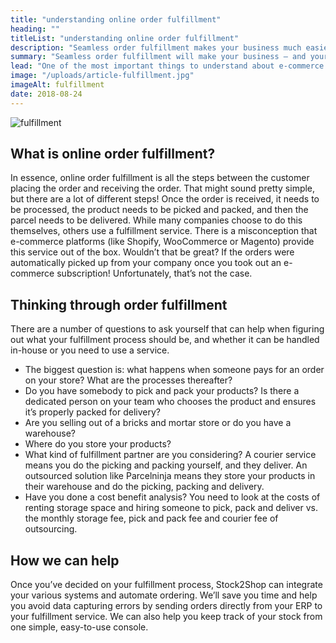 ```yaml
---
title: "understanding online order fulfillment"
heading: ""
titleList: "understanding online order fulfillment"
description: "Seamless order fulfillment makes your business much easier, while a complicated fulfillment process can slow everything down. Here's what you need to know."
summary: "Seamless order fulfillment will make your business – and your life – much easier. Here’s what you need to know, and how to think through order fulfillment."
lead: "One of the most important things to understand about e-commerce is the fulfillment process. Seamless fulfillment will make your business – and your life – much easier, while a complicated fulfillment process can slow everything down."
image: "/uploads/article-fulfillment.jpg"
imageAlt: fulfillment
date: 2018-08-24
---
```


![fulfillment](/uploads/article-fulfillment.jpg)

## What is online order fulfillment?

In essence, online order fulfillment is all the steps between the customer placing the order and receiving the order. That might sound pretty simple, but there are a lot of different steps! Once the order is received, it needs to be processed, the product needs to be picked and packed, and then the parcel needs to be delivered. While many companies choose to do this themselves, others use a fulfillment service. There is a misconception that e-commerce platforms (like Shopify, WooCommerce or Magento) provide this service out of the box. Wouldn’t that be great? If the orders were automatically picked up from your company once you took out an e-commerce subscription! Unfortunately, that’s not the case.

## Thinking through order fulfillment

There are a number of questions to ask yourself that can help when figuring out what your fulfillment process should be, and whether it can be handled in-house or you need to use a service.

- The biggest question is: what happens when someone pays for an order on your store? What are the processes thereafter?
- Do you have somebody to pick and pack your products? Is there a dedicated person on your team who chooses the product and ensures it’s properly packed for delivery?
- Are you selling out of a bricks and mortar store or do you have a warehouse?
- Where do you store your products?
- What kind of fulfillment partner are you considering? A courier service means you do the picking and packing yourself, and they deliver. An outsourced solution like Parcelninja means they store your products in their warehouse and do the picking, packing and delivery.
- Have you done a cost benefit analysis? You need to look at the costs of renting storage space and hiring someone to pick, pack and deliver vs. the monthly storage fee, pick and pack fee and courier fee of outsourcing.

## How we can help

Once you’ve decided on your fulfillment process, Stock2Shop can integrate your various systems and automate ordering. We’ll save you time and help you avoid data capturing errors by sending orders directly from your ERP to your fulfillment service. We can also help you keep track of your stock from one simple, easy-to-use console.
